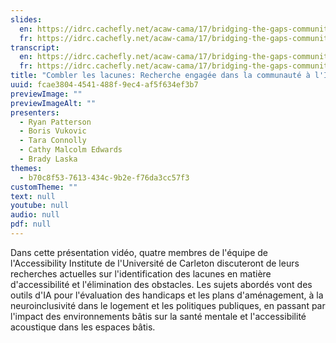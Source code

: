 ```yaml
---
slides:
  en: https://idrc.cachefly.net/acaw-cama/17/bridging-the-gaps-community-engaged-research-at-the-accessibility-institute-at-carleton-university-slides-en.pptx
  fr: https://idrc.cachefly.net/acaw-cama/17/bridging-the-gaps-community-engaged-research-at-the-accessibility-institute-at-carleton-university-slides-fr.pptx
transcript:
  en: https://idrc.cachefly.net/acaw-cama/17/bridging-the-gaps-community-engaged-research-at-the-accessibility-institute-at-carleton-university-transcript-en.docx
  fr: https://idrc.cachefly.net/acaw-cama/17/bridging-the-gaps-community-engaged-research-at-the-accessibility-institute-at-carleton-university-transcript-fr.docx
title: "Combler les lacunes: Recherche engagée dans la communauté à l'Institut d'accessibilité de l'Université Carleton"
uuid: fcae3804-4541-488f-9ec4-af5f634ef3b7
previewImage: ""
previewImageAlt: ""
presenters:
  - Ryan Patterson
  - Boris Vukovic
  - Tara Connolly
  - Cathy Malcolm Edwards
  - Brady Laska
themes:
  - b70c8f53-7613-434c-9b2e-f76da3cc57f3
customTheme: ""
text: null
youtube: null
audio: null
pdf: null
---
```

Dans cette présentation vidéo, quatre membres de l'équipe de l'Accessibility Institute de l'Université de Carleton discuteront de leurs recherches actuelles sur l'identification des lacunes en matière d'accessibilité et l'élimination des obstacles. Les sujets abordés vont des outils d'IA pour l'évaluation des handicaps et les plans d'aménagement, à la neuroinclusivité dans le logement et les politiques publiques, en passant par l'impact des environnements bâtis sur la santé mentale et l'accessibilité acoustique dans les espaces bâtis.
